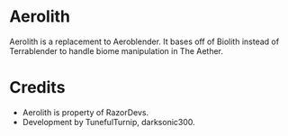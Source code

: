 # Aerolith

Aerolith is a replacement to Aeroblender. It bases off of Biolith instead of Terrablender to handle biome manipulation in The Aether.

# Credits

- Aerolith is property of RazorDevs.
- Development by TunefulTurnip, darksonic300.
